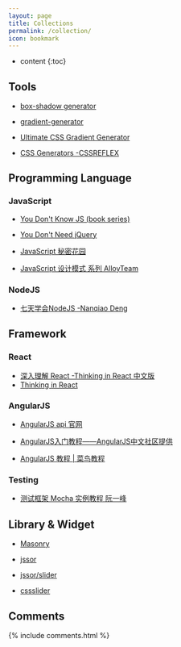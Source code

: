 ```yaml
---
layout: page
title: Collections
permalink: /collection/
icon: bookmark
---
```


* content
{:toc}

## Tools

* [box-shadow generator](http://www.cssmatic.com/box-shadow)

    
* [gradient-generator](http://www.cssmatic.com/gradient-generator)



* [Ultimate CSS Gradient Generator](http://www.colorzilla.com/gradient-editor/)

    

* [CSS Generators -CSSREFLEX](http://www.cssreflex.com/css-generators/)

   
## Programming Language

### JavaScript


* [You Don't Know JS (book series)](https://github.com/getify/You-Dont-Know-JS)

* [You Don't Need jQuery](https://github.com/oneuijs/You-Dont-Need-jQuery/blob/master/README.zh-CN.md)
   
* [JavaScript 秘密花园](http://bonsaiden.github.io/JavaScript-Garden/zh/)

* [JavaScript 设计模式 系列 AlloyTeam](http://www.alloyteam.com/2012/10/common-javascript-design-patterns/)


### NodeJS

* [七天学会NodeJS -Nanqiao Deng](https://nqdeng.github.io/7-days-nodejs)

## Framework

### React

* [深入理解 React -Thinking in React 中文版](http://reactjs.cn/react/docs/thinking-in-react.html)
* [Thinking in React](http://facebook.github.io/react/docs/thinking-in-react.html)

### AngularJS

* [AngularJS api 官网](https://docs.angularjs.org/api)

* [AngularJS入门教程——AngularJS中文社区提供](https://github.com/zensh/AngularjsTutorial_cn)

* [AngularJS 教程 \| 菜鸟教程](http://www.runoob.com/angularjs/angularjs-tutorial.html)


### Testing

* [测试框架 Mocha 实例教程 阮一峰](http://www.ruanyifeng.com/blog/2015/12/a-mocha-tutorial-of-examples.html)

## Library & Widget

* [Masonry](http://masonry.desandro.com/)

* [jssor](http://www.jssor.com/)

* [jssor/slider](https://github.com/jssor/slider)

* [cssslider](http://cssslider.com/)



## Comments

{% include comments.html %}
